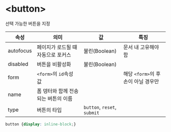 # \<button>

선택 가능한 버튼을 지정

|속성|의미|값|특징|
|---|---|---|---|
|autofocus|페이지가 로드될 떄 자동으로 포커스|불린(Boolean)|문서 내 고유해야 함
|disabled|버튼을 비활성화|불린(Boolean)|
|form|`<form>`의 `id`속성 값| |해당 `<form>`의 후손이 아닐 경우만
|name|폼 뎅터와 함께 전송되는 버튼의 이름
|type|버튼의 타입|`button`, `reset`, `submit`|

```css
button {display: inline-block;}
```